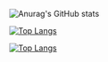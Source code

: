 ![Anurag's GitHub stats](https://github-readme-stats.vercel.app/api?username=TiagoVenceslau&show_icons=true)

[![Top Langs](https://github-readme-stats.vercel.app/api/top-langs/?username=TiagoVenceslau)](https://github.com/anuraghazra/github-readme-stats)

[![Top Langs](https://github.com/TiagoVenceslau/TiagoVenceslau/actions/workflows/nodejs-build.yaml/badge.svg)](http://www.pdmfc.com)
